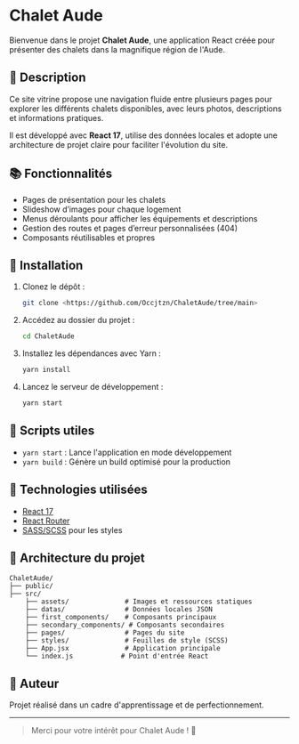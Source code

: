 # Chalet Aude

Bienvenue dans le projet **Chalet Aude**, une application React créée pour présenter des chalets dans la magnifique région de l'Aude.

## 📅 Description

Ce site vitrine propose une navigation fluide entre plusieurs pages pour explorer les différents chalets disponibles, avec leurs photos, descriptions et informations pratiques.

Il est développé avec **React 17**, utilise des données locales et adopte une architecture de projet claire pour faciliter l'évolution du site.

## 📚 Fonctionnalités

- Pages de présentation pour les chalets
- Slideshow d’images pour chaque logement
- Menus déroulants pour afficher les équipements et descriptions
- Gestion des routes et pages d’erreur personnalisées (404)
- Composants réutilisables et propres

## 🔧 Installation

1. Clonez le dépôt :
   ```bash
   git clone <https://github.com/Occjtzn/ChaletAude/tree/main>
   ```

2. Accédez au dossier du projet :
   ```bash
   cd ChaletAude
   ```

3. Installez les dépendances avec Yarn :
   ```bash
   yarn install
   ```

4. Lancez le serveur de développement :
   ```bash
   yarn start
   ```

## 🔹 Scripts utiles

- `yarn start` : Lance l'application en mode développement
- `yarn build` : Génère un build optimisé pour la production

## 💚 Technologies utilisées

- [React 17](https://reactjs.org/)
- [React Router](https://reactrouter.com/)
- [SASS/SCSS](https://sass-lang.com/) pour les styles

## 🔖 Architecture du projet

```
ChaletAude/
├── public/
├── src/
    ├── assets/              # Images et ressources statiques
    ├── datas/               # Données locales JSON
    ├── first_components/    # Composants principaux
    ├── secondary_components/ # Composants secondaires
    ├── pages/               # Pages du site
    ├── styles/              # Feuilles de style (SCSS)
    ├── App.jsx              # Application principale
    └── index.js            # Point d'entrée React
```

## 📅 Auteur

Projet réalisé dans un cadre d'apprentissage et de perfectionnement.

---

> Merci pour votre intérêt pour Chalet Aude ! 🌳
